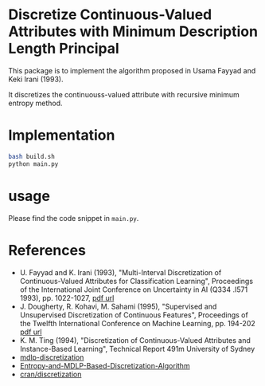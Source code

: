 # Discretize Continuous-Valued Attributes with Minimum Description Length Principal

This package is to implement the algorithm proposed in Usama Fayyad and Keki Irani (1993).

It discretizes the continuouss-valued attribute with recursive minimum entropy method.

# Implementation

```bash
bash build.sh
python main.py
```

# usage

Please find the code snippet in `main.py`.

# References

* U. Fayyad and K. Irani (1993), "Multi-Interval Discretization of Continuous-Valued Attributes for Classification Learning", Proceedings of the International Joint Conference on Uncertainty in AI (Q334 .I571 1993), pp. 1022-1027, [pdf url](https://www.ijcai.org/Proceedings/93-2/Papers/022.pdf)
* J. Dougherty, R. Kohavi, M. Sahami (1995), "Supervised and Unsupervised Discretization of Continuous Features", Proceedings of the Twelfth International Conference on Machine Learning, pp. 194-202 [pdf url](http://robotics.stanford.edu/users/sahami/papers-dir/disc.pdf)
* K. M. Ting (1994), "Discretization of Continuous-Valued Attributes and Instance-Based Learning", Technical Report 491m University of Sydney
* [mdlp-discretization](https://github.com/hlin117/mdlp-discretization)
* [Entropy-and-MDLP-Based-Discretization-Algorithm](https://github.com/eric27yang/Entropy-and-MDLP-Based-Discretization-Algorithm)
* [cran/discretization](https://github.com/cran/discretization)
